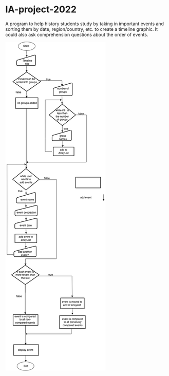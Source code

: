 # IA-project-2022
A program to help history students study by taking in important events and sorting them by date, region/country, etc. to create a timeline graphic. It could also ask comprehension questions about the order of events.

![image of UML](https://github.com/lucinda27/IA-project-2022/blob/main/images/IAflowchart.drawio.png)

